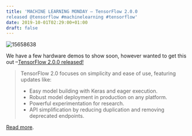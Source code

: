 ```yaml
---
title: 'MACHINE LEARNING MONDAY – TensorFlow 2.0.0
released @tensorflow #machinelearning #tensorflow'
date: 2019-10-01T02:29:00+01:00
draft: false
---
```


![15658638](https://cdn-blog.adafruit.com/uploads/2019/09/15658638.jpg)

We have a few hardware demos to show soon, however wanted to get this out –[TensorFlow 2.0.0 released!](https://github.com/tensorflow/tensorflow/releases/tag/v2.0.0)

> TensorFlow 2.0 focuses on simplicity and ease of use, featuring updates like:
> 
> *   Easy model building with Keras and eager execution.
> *   Robust model deployment in production on any platform.
> *   Powerful experimentation for research.
> *   API simplification by reducing duplication and removing deprecated endpoints.

[Read more](https://github.com/tensorflow/tensorflow/releases/tag/v2.0.0).